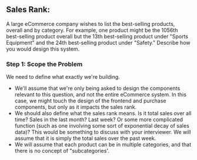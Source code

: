 ## Sales Rank:
A large eCommerce company wishes to list the best-selling products, overall and by category.
For example, one product might be the 1056th best-selling product overall but the 13th
best-selling product under "Sports Equipment" and the 24th best-selling product under "Safety."
Describe how you would design this system.

### Step 1: Scope the Problem
We need to define what exactly we're building.
- We'll assume that we're only being asked to design the components relevant to this question,
  and not the entire eCommerce system. In this case, we might touch the design of the frontend
  and purchase components, but only as it impacts the sales rank.
- We should also define what the sales rank means. Is it total sales over all time? Sales in the
  last month? Last week? Or some more complicated function (such as one involving some sort of
  exponential decay of sales data)? This would be something to discuss with your interviewer. We
  will assume that it is simply the total sales over the past week.
- We will assume that each product can be in multiple categories, and that there is no concept of
   "subcategories'.


